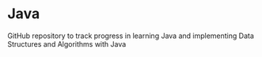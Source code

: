 # Java
GitHub repository to track progress in learning Java and implementing Data Structures and Algorithms with Java
